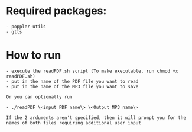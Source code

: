 # Required packages:
    - poppler-utils
    - gtts
# How to run
    - execute the readPDF.sh script (To make executable, run chmod +x readPDF.sh)
    - put in the name of the PDF file you want to read
    - put in the name of the MP3 file you want to save

    Or you can optionally run 

    - ./readPDF \<input PDF name\> \<Output MP3 name\>

    If the 2 arduments aren't specified, then it will prompt you for the names of both files requiring additional user input
    
